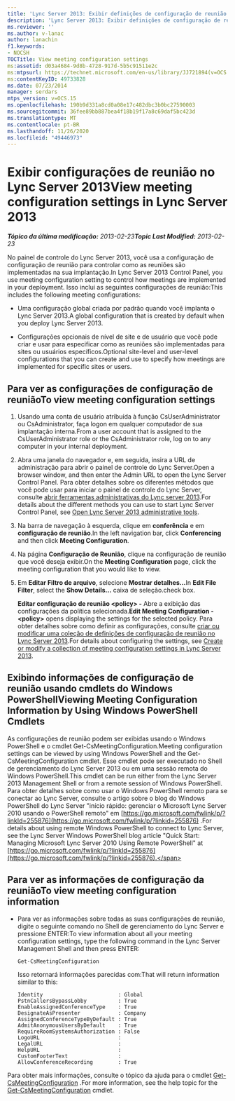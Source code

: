 ```yaml
---
title: 'Lync Server 2013: Exibir definições de configuração de reunião'
description: 'Lync Server 2013: Exibir definições de configuração de reunião.'
ms.reviewer: ''
ms.author: v-lanac
author: lanachin
f1.keywords:
- NOCSH
TOCTitle: View meeting configuration settings
ms:assetid: d03a4684-9d8b-4728-917d-5b5c91511e2c
ms:mtpsurl: https://technet.microsoft.com/en-us/library/JJ721894(v=OCS.15)
ms:contentKeyID: 49733828
ms.date: 07/23/2014
manager: serdars
mtps_version: v=OCS.15
ms.openlocfilehash: 190b9d331a8cd0a08e17c482dbc3b0bc27590003
ms.sourcegitcommit: 36fee89bb887bea4f18b19f17a8c69daf5bc423d
ms.translationtype: MT
ms.contentlocale: pt-BR
ms.lasthandoff: 11/26/2020
ms.locfileid: "49446973"
---
```

# <a name="view-meeting-configuration-settings-in-lync-server-2013"></a><span data-ttu-id="ec03e-103">Exibir configurações de reunião no Lync Server 2013</span><span class="sxs-lookup"><span data-stu-id="ec03e-103">View meeting configuration settings in Lync Server 2013</span></span>

<div data-xmlns="http://www.w3.org/1999/xhtml">

<div class="topic" data-xmlns="http://www.w3.org/1999/xhtml" data-msxsl="urn:schemas-microsoft-com:xslt" data-cs="https://msdn.microsoft.com/">

<div data-asp="https://msdn2.microsoft.com/asp">



</div>

<div id="mainSection">

<div id="mainBody"><span data-ttu-id="ec03e-104">

<span> </span></span><span class="sxs-lookup"><span data-stu-id="ec03e-104">

<span> </span></span></span>

<span data-ttu-id="ec03e-105">_**Tópico da última modificação:** 2013-02-23_</span><span class="sxs-lookup"><span data-stu-id="ec03e-105">_**Topic Last Modified:** 2013-02-23_</span></span>

<span data-ttu-id="ec03e-106">No painel de controle do Lync Server 2013, você usa a configuração de configuração de reunião para controlar como as reuniões são implementadas na sua implantação.</span><span class="sxs-lookup"><span data-stu-id="ec03e-106">In Lync Server 2013 Control Panel, you use meeting configuration setting to control how meetings are implemented in your deployment.</span></span> <span data-ttu-id="ec03e-107">Isso inclui as seguintes configurações de reunião:</span><span class="sxs-lookup"><span data-stu-id="ec03e-107">This includes the following meeting configurations:</span></span>

  - <span data-ttu-id="ec03e-108">Uma configuração global criada por padrão quando você implanta o Lync Server 2013.</span><span class="sxs-lookup"><span data-stu-id="ec03e-108">A global configuration that is created by default when you deploy Lync Server 2013.</span></span>

  - <span data-ttu-id="ec03e-109">Configurações opcionais de nível de site e de usuário que você pode criar e usar para especificar como as reuniões são implementadas para sites ou usuários específicos.</span><span class="sxs-lookup"><span data-stu-id="ec03e-109">Optional site-level and user-level configurations that you can create and use to specify how meetings are implemented for specific sites or users.</span></span>

<div>

## <a name="to-view-meeting-configuration-settings"></a><span data-ttu-id="ec03e-110">Para ver as configurações de configuração de reunião</span><span class="sxs-lookup"><span data-stu-id="ec03e-110">To view meeting configuration settings</span></span>

1.  <span data-ttu-id="ec03e-111">Usando uma conta de usuário atribuída à função CsUserAdministrator ou CsAdministrator, faça logon em qualquer computador de sua implantação interna.</span><span class="sxs-lookup"><span data-stu-id="ec03e-111">From a user account that is assigned to the CsUserAdministrator role or the CsAdministrator role, log on to any computer in your internal deployment.</span></span>

2.  <span data-ttu-id="ec03e-112">Abra uma janela do navegador e, em seguida, insira a URL de administração para abrir o painel de controle do Lync Server.</span><span class="sxs-lookup"><span data-stu-id="ec03e-112">Open a browser window, and then enter the Admin URL to open the Lync Server Control Panel.</span></span> <span data-ttu-id="ec03e-113">Para obter detalhes sobre os diferentes métodos que você pode usar para iniciar o painel de controle do Lync Server, consulte [abrir ferramentas administrativas do Lync server 2013](lync-server-2013-open-lync-server-administrative-tools.md).</span><span class="sxs-lookup"><span data-stu-id="ec03e-113">For details about the different methods you can use to start Lync Server Control Panel, see [Open Lync Server 2013 administrative tools](lync-server-2013-open-lync-server-administrative-tools.md).</span></span>

3.  <span data-ttu-id="ec03e-114">Na barra de navegação à esquerda, clique em **conferência** e em **configuração de reunião**.</span><span class="sxs-lookup"><span data-stu-id="ec03e-114">In the left navigation bar, click **Conferencing** and then click **Meeting Configuration**.</span></span>

4.  <span data-ttu-id="ec03e-115">Na página **Configuração de Reunião**, clique na configuração de reunião que você deseja exibir.</span><span class="sxs-lookup"><span data-stu-id="ec03e-115">On the **Meeting Configuration** page, click the meeting configuration that you would like to view.</span></span>

5.  <span data-ttu-id="ec03e-116">Em **Editar Filtro de arquivo**, selecione **Mostrar detalhes...**</span><span class="sxs-lookup"><span data-stu-id="ec03e-116">In **Edit File Filter**, select the **Show Details…**</span></span> <span data-ttu-id="ec03e-117">caixa de seleção.</span><span class="sxs-lookup"><span data-stu-id="ec03e-117">check box.</span></span>
    
    <span data-ttu-id="ec03e-118">**Editar configuração de reunião \<policy\> -** Abre a exibição das configurações da política selecionada.</span><span class="sxs-lookup"><span data-stu-id="ec03e-118">**Edit Meeting Configuration - \<policy\>** opens displaying the settings for the selected policy.</span></span> <span data-ttu-id="ec03e-119">Para obter detalhes sobre como definir as configurações, consulte [criar ou modificar uma coleção de definições de configuração de reunião no Lync Server 2013](lync-server-2013-create-or-modify-a-collection-of-meeting-configuration-settings.md).</span><span class="sxs-lookup"><span data-stu-id="ec03e-119">For details about configuring the settings, see [Create or modify a collection of meeting configuration settings in Lync Server 2013](lync-server-2013-create-or-modify-a-collection-of-meeting-configuration-settings.md).</span></span>

</div>

<div>

## <a name="viewing-meeting-configuration-information-by-using-windows-powershell-cmdlets"></a><span data-ttu-id="ec03e-120">Exibindo informações de configuração de reunião usando cmdlets do Windows PowerShell</span><span class="sxs-lookup"><span data-stu-id="ec03e-120">Viewing Meeting Configuration Information by Using Windows PowerShell Cmdlets</span></span>

<span data-ttu-id="ec03e-121">As configurações de reunião podem ser exibidas usando o Windows PowerShell e o cmdlet Get-CsMeetingConfiguration.</span><span class="sxs-lookup"><span data-stu-id="ec03e-121">Meeting configuration settings can be viewed by using Windows PowerShell and the Get-CsMeetingConfiguration cmdlet.</span></span> <span data-ttu-id="ec03e-122">Esse cmdlet pode ser executado no Shell de gerenciamento do Lync Server 2013 ou em uma sessão remota do Windows PowerShell.</span><span class="sxs-lookup"><span data-stu-id="ec03e-122">This cmdlet can be run either from the Lync Server 2013 Management Shell or from a remote session of Windows PowerShell.</span></span> <span data-ttu-id="ec03e-123">Para obter detalhes sobre como usar o Windows PowerShell remoto para se conectar ao Lync Server, consulte o artigo sobre o blog do Windows PowerShell do Lync Server "início rápido: gerenciar o Microsoft Lync Server 2010 usando o PowerShell remoto" em [https://go.microsoft.com/fwlink/p/?linkId=255876](https://go.microsoft.com/fwlink/p/?linkid=255876) .</span><span class="sxs-lookup"><span data-stu-id="ec03e-123">For details about using remote Windows PowerShell to connect to Lync Server, see the Lync Server Windows PowerShell blog article "Quick Start: Managing Microsoft Lync Server 2010 Using Remote PowerShell" at [https://go.microsoft.com/fwlink/p/?linkId=255876](https://go.microsoft.com/fwlink/p/?linkid=255876).</span></span>

<div>

## <a name="to-view-meeting-configuration-information"></a><span data-ttu-id="ec03e-124">Para ver as informações de configuração da reunião</span><span class="sxs-lookup"><span data-stu-id="ec03e-124">To view meeting configuration information</span></span>

  - <span data-ttu-id="ec03e-125">Para ver as informações sobre todas as suas configurações de reunião, digite o seguinte comando no Shell de gerenciamento do Lync Server e pressione ENTER:</span><span class="sxs-lookup"><span data-stu-id="ec03e-125">To view information about all your meeting configuration settings, type the following command in the Lync Server Management Shell and then press ENTER:</span></span>
    
        Get-CsMeetingConfiguration
    
    <span data-ttu-id="ec03e-126">Isso retornará informações parecidas com:</span><span class="sxs-lookup"><span data-stu-id="ec03e-126">That will return information similar to this:</span></span>
    
        Identity                        : Global
        PstnCallersBypassLobby          : True
        EnableAssignedConferenceType    : True
        DesignateAsPresenter            : Company
        AssignedConferenceTypeByDefault : True
        AdmitAnonymousUsersByDefault    : True
        RequireRoomSystemsAuthorization : False
        LogoURL                         :
        LegalURL                        :
        HelpURL                         :
        CustomFooterText                :
        AllowConferenceRecording        : True

</div>

<span data-ttu-id="ec03e-127">Para obter mais informações, consulte o tópico da ajuda para o cmdlet [Get-CsMeetingConfiguration](https://docs.microsoft.com/powershell/module/skype/Get-CsMeetingConfiguration) .</span><span class="sxs-lookup"><span data-stu-id="ec03e-127">For more information, see the help topic for the [Get-CsMeetingConfiguration](https://docs.microsoft.com/powershell/module/skype/Get-CsMeetingConfiguration) cmdlet.</span></span>

<span data-ttu-id="ec03e-128"></div>

</div>

<span> </span>

</div>

</div>

</span><span class="sxs-lookup"><span data-stu-id="ec03e-128"></div>

</div>

<span> </span>

</div>

</div>

</span></span></div>

